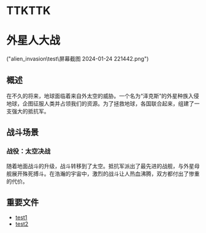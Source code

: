 # TTKTTK
# 外星人大战
("alien_invasion\test\屏幕截图 2024-01-24 221442.png")
## 概述

在不久的将来，地球面临着来自外太空的威胁。一个名为“泽克斯”的外星种族入侵地球，企图征服人类并占领我们的资源。为了拯救地球，各国联合起来，组建了一支强大的抵抗军。

## 战斗场景


### 战役：太空决战

随着地面战斗的升级，战斗转移到了太空。抵抗军派出了最先进的战舰，与外星母舰展开殊死搏斗。在浩瀚的宇宙中，激烈的战斗让人热血沸腾，双方都付出了惨重的代价。

## 重要文件

- [test1](./test1)
- [test2](./test2)

